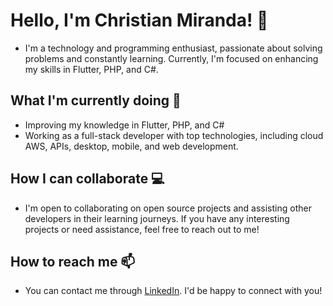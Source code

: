 # Hello, I'm Christian Miranda! 👋

- I'm a technology and programming enthusiast, passionate about solving problems and constantly learning. Currently, I'm focused on enhancing my skills in Flutter, PHP, and C#.

## What I'm currently doing 🌱

- Improving my knowledge in Flutter, PHP, and C#
- Working as a full-stack developer with top technologies, including cloud AWS, APIs, desktop, mobile, and web development.

## How I can collaborate 💻

- I'm open to collaborating on open source projects and assisting other developers in their learning journeys. If you have any interesting projects or need assistance, feel free to reach out to me!

## How to reach me 📫

- You can contact me through [LinkedIn](https://www.linkedin.com/in/christian-miranda/). I'd be happy to connect with you!

<!---
christian-mcosta/christian-mcosta is a ✨ special ✨ repository because its `README.md` (this file) appears on your GitHub profile.
You can click the Preview link to take a look at your changes.
--->
